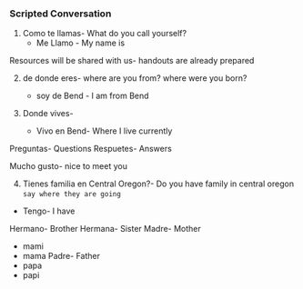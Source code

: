 ### Scripted Conversation
1. Como te llamas- What do you call yourself?
	* Me Llamo - My name is

Resources will be shared with us- handouts are already prepared

2. de donde eres- where are you from? where were you born?
	* soy de Bend - I am from Bend

3. Donde vives-
	* Vivo en Bend- Where I live currently

Preguntas- Questions
Respuetes- Answers

Mucho gusto- nice to meet you

4. Tienes familia en Central Oregon?- Do you have family in central oregon `say where they are going`
* Tengo- I have

Hermano- Brother
Hermana- Sister
Madre- Mother
* mami
* mama
Padre- Father
* papa
* papi